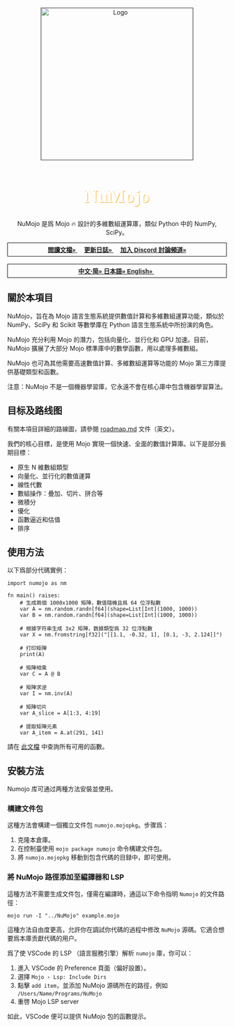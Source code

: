 <a name="readme-top"></a>
<!-- add these later -->
<!-- [![MIT License][license-shield]][] -->

<div align="center">
  <a href="">
    <img src="../assets/numojo_logo.png" alt="Logo" width="350" height="350">
  </a>

  <h1 align="center" style="font-size: 3em; color: white; font-family: 'Avenir'; text-shadow: 1px 1px orange;">NuMojo</h1>

  <p align="center">
    NuMojo 是爲 Mojo 🔥 設計的多維數組運算庫，類似 Python 中的 NumPy, SciPy。
    <br />
    <div style="font-family: 'Arial'; border: 1px solid black; padding: 5px;">
        <a href="https://github.com/Mojo-Numerics-and-Algorithms-group/NuMojo-Examples-and-Benchmarks/blob/main/docs/README.md"><strong>閲讀文檔» </strong></a> &nbsp; &nbsp; 
        <a href="./changelog.md"><strong>更新日誌» </strong></a> &nbsp; &nbsp;
        <a href="https://discord.gg/NcnSH5n26F" ><strong>加入 Discord 討論頻道» </strong></a>
    </div>
    <br />
    <div style="font-family: 'Arial'; border: 1px solid black; padding: 5px;">
        <a href="./readme_zhs.md"><strong>中文·简» </strong></a>
        <a href="./readme_jp.md"><strong>日本語» </strong></a>
        <a href="../readme.md"><strong>English» </strong></a> &nbsp;
    </div>
  </p>
</div>

## 關於本項目

NuMojo，旨在為 Mojo 語言生態系統提供數值計算和多維數組運算功能，類似於 NumPy、SciPy 和 Scikit 等數學庫在 Python 語言生態系統中所扮演的角色。

NuMojo 充分利用 Mojo 的潛力，包括向量化、並行化和 GPU 加速。目前，NuMojo 擴展了大部分 Mojo 標準庫中的數學函數，用以處理多維數組。

NuMojo 也可為其他需要高速數值計算、多維數組運算等功能的 Mojo 第三方庫提供基礎類型和函數。

注意：NuMojo 不是一個機器學習庫，它永遠不會在核心庫中包含機器學習算法。

## 目标及路线图

有關本項目詳細的路線圖，請參閱 [roadmap.md](./roadmap.md) 文件（英文）。

我們的核心目標，是使用 Mojo 實現一個快速、全面的數值計算庫。以下是部分長期目標：

- 原生 N 維數組類型
- 向量化、並行化的數值運算
- 線性代數
- 數組操作：疊加、切片、拼合等
- 微積分
- 優化
- 函數逼近和估值
- 排序

## 使用方法

以下爲部分代碼實例：

```mojo
import numojo as nm

fn main() raises:
    # 生成兩個 1000x1000 矩陣，數值隨機且爲 64 位浮點數
    var A = nm.random.randn[f64](shape=List[Int](1000, 1000))
    var B = nm.random.randn[f64](shape=List[Int](1000, 1000))

    # 根據字符串生成 3x2 矩陣，数據類型爲 32 位浮點數
    var X = nm.fromstring[f32]("[[1.1, -0.32, 1], [0.1, -3, 2.124]]")

    # 打印矩陣
    print(A)

    # 矩陣相乘
    var C = A @ B

    # 矩陣求逆
    var I = nm.inv(A)

    # 矩陣切片
    var A_slice = A[1:3, 4:19]

    # 提取矩陣元素
    var A_item = A.at(291, 141)
```

請在 [此文檔](./features.md) 中查詢所有可用的函數。

## 安裝方法

Numojo 库可通过两種方法安裝並使用。

### 構建文件包

这種方法會構建一個獨立文件包 `numojo.mojopkg`。步骤爲：

1. 克隆本倉庫。
1. 在控制臺使用 `mojo package numojo` 命令構建文件包。
1. 將 `numojo.mojopkg` 移動到包含代碼的目録中，即可使用。

### 將 NuMojo 路徑添加至編譯器和 LSP

這種方法不需要生成文件包，僅需在編譯時，通這以下命令指明 `Numojo` 的文件路徑：

```console
mojo run -I "../NuMojo" example.mojo
```

這種方法自由度更高，允許你在調試你代碼的過程中修改 `NuMojo` 源碼。它適合想要爲本庫贡獻代碼的用户。

爲了使 VSCode 的 LSP （語言服務引擎）解析 `numojo` 庫，你可以：

1. 進入 VSCode 的 Preference 頁面（偏好設置）。
1. 選擇 `Mojo › Lsp: Include Dirs`
1. 點擊 `add item`，並添加 NuMojo 源碼所在的路徑，例如 `/Users/Name/Programs/NuMojo`
1. 重啓 Mojo LSP server

如此，VSCode 便可以提供 NuMojo 包的函數提示。
